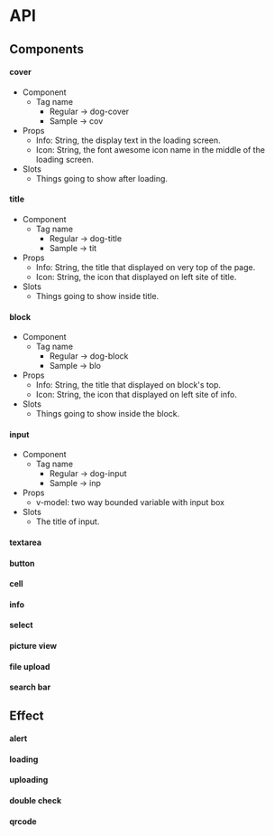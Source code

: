 # API

## Components

#### cover

-   Component
    -   Tag name
        -   Regular -> dog-cover
        -   Sample -> cov
-   Props
    -   Info: String, the display text in the loading screen.
    -   Icon: String, the font awesome icon name in the middle  of the loading screen.
-   Slots
    -   Things going to show after loading.

#### title

-   Component
    -   Tag name
        -   Regular -> dog-title
        -   Sample -> tit
-   Props
    -   Info: String, the title that displayed on very top of the page.
    -   Icon: String, the icon that displayed on left site of title.
-   Slots
    -   Things going to show inside title.

#### block

-   Component
    -   Tag name
        -   Regular -> dog-block
        -   Sample -> blo
-   Props
    -   Info: String, the title that displayed on block's top.
    -   Icon: String, the icon that displayed on left site of info.
-   Slots
    -   Things going to show inside the block.

#### input

-   Component
    -   Tag name
        -   Regular -> dog-input
        -   Sample -> inp
-   Props
    -   v-model: two way bounded variable with input box
-   Slots
    -   The title of input.


#### textarea

#### button

#### cell

#### info

#### select

#### picture view

#### file upload

#### search bar

## Effect

#### alert

#### loading

#### uploading

#### double check

#### qrcode
